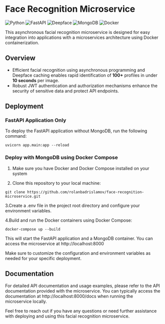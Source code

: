 # Face Recognition Microservice

![Python](https://img.shields.io/badge/Python-3.10%2B-blue)
![FastAPI](https://img.shields.io/badge/FastAPI-0.101%2B-green)
![Deepface](https://img.shields.io/badge/Deepface-0.0.79%2B-yellow)
![MongoDB](https://img.shields.io/badge/MongoDB-6.0%2B-brightgreen)
![Docker](https://img.shields.io/badge/Docker-24.0%2B-blue)

This asynchronous facial recognition microservice is designed for easy integration into applications with a microservices architecture using Docker containerization.

## Overview

- Efficient facial recognition using asynchronous programming and Deepface caching enables rapid identification of **100+** profiles in under **10 seconds** per image.
- Robust JWT authentication and authorization mechanisms enhance the security of sensitive data and protect API endpoints.

## Deployment

### FastAPI Application Only

To deploy the FastAPI application without MongoDB, run the following command:

```shell
uvicorn app.main:app --reload
```
### Deploy with MongoDB using Docker Compose
1. Make sure you have Docker and Docker Compose installed on your system

2. Clone this repository to your local machine:
```shell
git clone https://github.com/rolanbadrislamov/face-recognition-microservice.git
```
3.Create a .env file in the project root directory and configure your environment variables.

4.Build and run the Docker containers using Docker Compose:
```shell
docker-compose up --build
```

This will start the FastAPI application and a MongoDB container. You can access the microservice at http://localhost:8000

Make sure to customize the configuration and environment variables as needed for your specific deployment.

## Documentation
For detailed API documentation and usage examples, please refer to the API documentation provided with the microservice. You can typically access the documentation at http://localhost:8000/docs when running the microservice locally.

Feel free to reach out if you have any questions or need further assistance with deploying and using this facial recognition microservice.
